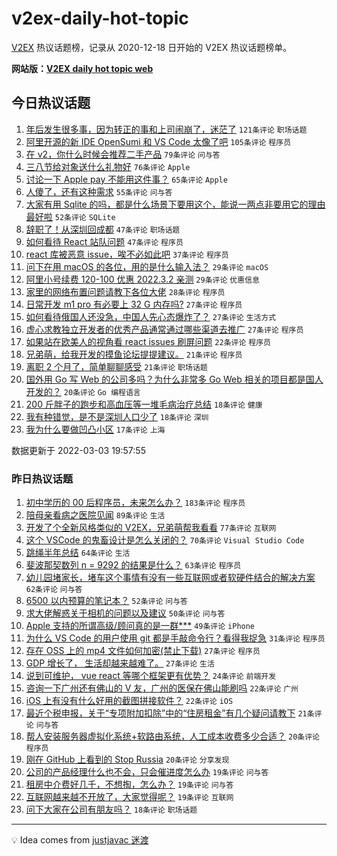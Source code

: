 # v2ex-daily-hot-topic

[V2EX](https://www.v2ex.com/) 热议话题榜，记录从 2020-12-18 日开始的 V2EX 热议话题榜单。

**网站版：[V2EX daily hot topic web](https://boojack.github.io/v2ex-daily-hot-topic-web/)**

## 今日热议话题

<!-- TODAY BEGIN -->

1. [年后发生很多事，因为转正的事和上司闹崩了，迷茫了](https://www.v2ex.com/t/837597) `121条评论` `职场话题`
1. [阿里开源的新 IDE OpenSumi 和 VS Code 太像了吧](https://www.v2ex.com/t/837645) `105条评论` `程序员`
1. [在 v2，你什么时候会推荐二手产品](https://www.v2ex.com/t/837617) `79条评论` `问与答`
1. [三八节给对象送什么礼物好](https://www.v2ex.com/t/837593) `76条评论` `Apple`
1. [讨论一下 Apple pay 不能用这件事？](https://www.v2ex.com/t/837608) `65条评论` `Apple`
1. [人傻了，还有这种需求](https://www.v2ex.com/t/837625) `55条评论` `问与答`
1. [大家有用 Sqlite 的吗，都是什么场景下要用这个，能说一两点非要用它的理由最好啦](https://www.v2ex.com/t/837599) `52条评论` `SQLite`
1. [辞职了！从深圳回成都](https://www.v2ex.com/t/837686) `47条评论` `职场话题`
1. [如何看待 React 站队问题](https://www.v2ex.com/t/837782) `47条评论` `程序员`
1. [react 库被恶意 issue，唉不必如此吧](https://www.v2ex.com/t/837771) `37条评论` `程序员`
1. [问下在用 macOS 的各位，用的是什么输入法？](https://www.v2ex.com/t/837764) `29条评论` `macOS`
1. [阿里小号续费 120-100 优惠 2022.3.2 亲测](https://www.v2ex.com/t/837680) `29条评论` `优惠信息`
1. [家里的网络布置问题请教下各位大佬](https://www.v2ex.com/t/837580) `28条评论` `程序员`
1. [日常开发 m1 pro 有必要上 32 G 内存吗?](https://www.v2ex.com/t/837736) `27条评论` `程序员`
1. [如何看待俄国人还没急，中国人先心态爆炸了？](https://www.v2ex.com/t/837766) `27条评论` `生活方式`
1. [虚心求教独立开发者的优秀产品通常通过哪些渠道去推广](https://www.v2ex.com/t/837697) `27条评论` `程序员`
1. [如果站在欧美人的视角看 react issues 刷屏问题](https://www.v2ex.com/t/837787) `22条评论` `程序员`
1. [兄弟萌，给我开发的摸鱼论坛提提建议。](https://www.v2ex.com/t/837762) `21条评论` `程序员`
1. [离职 2 个月了，简单聊聊感受](https://www.v2ex.com/t/837719) `21条评论` `职场话题`
1. [国外用 Go 写 Web 的公司多吗？为什么非常多 Go Web 相关的项目都是国人开发的？](https://www.v2ex.com/t/837667) `20条评论` `Go 编程语言`
1. [200 斤胖子的跑步和高血压等一堆毛病治疗总结](https://www.v2ex.com/t/837780) `18条评论` `健康`
1. [我有种错觉，是不是深圳人口少了](https://www.v2ex.com/t/837637) `18条评论` `深圳`
1. [我为什么要做凹凸小区](https://www.v2ex.com/t/837724) `17条评论` `上海`

数据更新于 2022-03-03 19:57:55

<!-- TODAY END -->

### 昨日热议话题

<!-- YESTERDAY BEGIN -->

1. [初中学历的 00 后程序员，未来怎么办？](https://www.v2ex.com/t/837332) `183条评论` `程序员`
1. [陪母亲看病之医院见闻](https://www.v2ex.com/t/837391) `89条评论` `生活`
1. [开发了个全新风格类似的 V2EX，兄弟萌帮我看看](https://www.v2ex.com/t/837490) `77条评论` `互联网`
1. [这个 VSCode 的鬼畜设计是怎么关闭的？](https://www.v2ex.com/t/837343) `70条评论` `Visual Studio Code`
1. [跳绳半年总结](https://www.v2ex.com/t/837397) `64条评论` `生活`
1. [斐波那契数列 n = 9292 的结果是什么？](https://www.v2ex.com/t/837325) `63条评论` `程序员`
1. [幼儿园堵家长，堵车这个事情有没有一些互联网或者软硬件结合的解决方案](https://www.v2ex.com/t/837323) `62条评论` `问与答`
1. [6500 以内预算的笔记本？](https://www.v2ex.com/t/837403) `52条评论` `问与答`
1. [求大佬解惑关于相机的问题以及建议](https://www.v2ex.com/t/837346) `50条评论` `问与答`
1. [Apple 支持的所谓高级/顾问真的是一群***](https://www.v2ex.com/t/837362) `49条评论` `iPhone`
1. [为什么 VS Code 的用户使用 git 都是手敲命令行？看得我捉急](https://www.v2ex.com/t/837352) `31条评论` `程序员`
1. [存在 OSS 上的 mp4 文件如何加密(禁止下载)](https://www.v2ex.com/t/837508) `27条评论` `程序员`
1. [GDP 增长了， 生活却越来越难了。](https://www.v2ex.com/t/837338) `27条评论` `生活`
1. [说到可维护， vue react 等哪个框架更有优势？](https://www.v2ex.com/t/837364) `24条评论` `前端开发`
1. [咨询一下广州还有佛山的 V 友，广州的医保在佛山能刷吗](https://www.v2ex.com/t/837317) `22条评论` `广州`
1. [iOS 上有没有什么好用的截图拼接软件？](https://www.v2ex.com/t/837314) `22条评论` `iOS`
1. [最近个税申报，关于“专项附加扣除”中的“住房租金”有几个疑问请教下](https://www.v2ex.com/t/837419) `21条评论` `问与答`
1. [帮人安装服务器虚拟化系统+软路由系统，人工成本收费多少合适？](https://www.v2ex.com/t/837517) `20条评论` `程序员`
1. [刚在 GitHub 上看到的 Stop Russia](https://www.v2ex.com/t/837371) `20条评论` `分享发现`
1. [公司的产品经理什么也不会，只会催进度怎么办](https://www.v2ex.com/t/837529) `19条评论` `问与答`
1. [租房中介费好几千，不想掏，怎么办？](https://www.v2ex.com/t/837463) `19条评论` `问与答`
1. [互联网越来越不开放了，大家觉得呢？](https://www.v2ex.com/t/837439) `19条评论` `互联网`
1. [问下大家在公司有朋友吗？](https://www.v2ex.com/t/837466) `18条评论` `职场话题`

<!-- YESTERDAY END -->

---

💡 Idea comes from [justjavac 迷渡](https://github.com/justjavac/)
